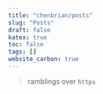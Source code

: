 ```yaml
---
title: "chenbrian/posts"
slug: "Posts"
draft: false
katex: true
toc: false
tags: []
website_carbon: true
---
```


> ramblings over `https`

